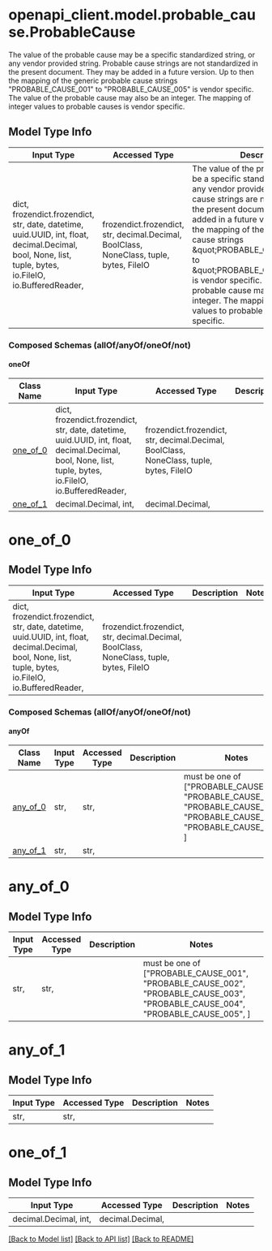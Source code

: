 # openapi_client.model.probable_cause.ProbableCause

The value of the probable cause may be a specific standardized string, or any vendor provided string. Probable cause strings are not standardized in the present document. They may be added in a future version. Up to then the mapping of the generic probable cause strings \"PROBABLE_CAUSE_001\" to \"PROBABLE_CAUSE_005\" is vendor specific. The value of the probable cause may also be an integer. The mapping of integer values to probable causes is vendor specific.

## Model Type Info
Input Type | Accessed Type | Description | Notes
------------ | ------------- | ------------- | -------------
dict, frozendict.frozendict, str, date, datetime, uuid.UUID, int, float, decimal.Decimal, bool, None, list, tuple, bytes, io.FileIO, io.BufferedReader,  | frozendict.frozendict, str, decimal.Decimal, BoolClass, NoneClass, tuple, bytes, FileIO | The value of the probable cause may be a specific standardized string, or any vendor provided string. Probable cause strings are not standardized in the present document. They may be added in a future version. Up to then the mapping of the generic probable cause strings \&quot;PROBABLE_CAUSE_001\&quot; to \&quot;PROBABLE_CAUSE_005\&quot; is vendor specific. The value of the probable cause may also be an integer. The mapping of integer values to probable causes is vendor specific. | 

### Composed Schemas (allOf/anyOf/oneOf/not)
#### oneOf
Class Name | Input Type | Accessed Type | Description | Notes
------------- | ------------- | ------------- | ------------- | -------------
[one_of_0](#one_of_0) | dict, frozendict.frozendict, str, date, datetime, uuid.UUID, int, float, decimal.Decimal, bool, None, list, tuple, bytes, io.FileIO, io.BufferedReader,  | frozendict.frozendict, str, decimal.Decimal, BoolClass, NoneClass, tuple, bytes, FileIO |  | 
[one_of_1](#one_of_1) | decimal.Decimal, int,  | decimal.Decimal,  |  | 

# one_of_0

## Model Type Info
Input Type | Accessed Type | Description | Notes
------------ | ------------- | ------------- | -------------
dict, frozendict.frozendict, str, date, datetime, uuid.UUID, int, float, decimal.Decimal, bool, None, list, tuple, bytes, io.FileIO, io.BufferedReader,  | frozendict.frozendict, str, decimal.Decimal, BoolClass, NoneClass, tuple, bytes, FileIO |  | 

### Composed Schemas (allOf/anyOf/oneOf/not)
#### anyOf
Class Name | Input Type | Accessed Type | Description | Notes
------------- | ------------- | ------------- | ------------- | -------------
[any_of_0](#any_of_0) | str,  | str,  |  | must be one of ["PROBABLE_CAUSE_001", "PROBABLE_CAUSE_002", "PROBABLE_CAUSE_003", "PROBABLE_CAUSE_004", "PROBABLE_CAUSE_005", ] 
[any_of_1](#any_of_1) | str,  | str,  |  | 

# any_of_0

## Model Type Info
Input Type | Accessed Type | Description | Notes
------------ | ------------- | ------------- | -------------
str,  | str,  |  | must be one of ["PROBABLE_CAUSE_001", "PROBABLE_CAUSE_002", "PROBABLE_CAUSE_003", "PROBABLE_CAUSE_004", "PROBABLE_CAUSE_005", ] 

# any_of_1

## Model Type Info
Input Type | Accessed Type | Description | Notes
------------ | ------------- | ------------- | -------------
str,  | str,  |  | 

# one_of_1

## Model Type Info
Input Type | Accessed Type | Description | Notes
------------ | ------------- | ------------- | -------------
decimal.Decimal, int,  | decimal.Decimal,  |  | 

[[Back to Model list]](../../README.md#documentation-for-models) [[Back to API list]](../../README.md#documentation-for-api-endpoints) [[Back to README]](../../README.md)

